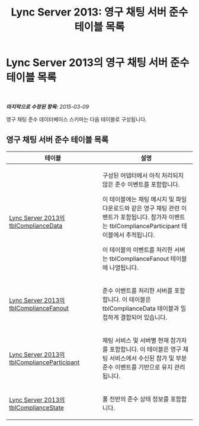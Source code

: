 ﻿---
title: 'Lync Server 2013: 영구 채팅 서버 준수 테이블 목록'
TOCTitle: 영구 채팅 서버 준수 테이블 목록
ms:assetid: 8563446e-90cc-47cc-8a8e-4883decfe195
ms:mtpsurl: https://technet.microsoft.com/ko-kr/library/JJ215878(v=OCS.15)
ms:contentKeyID: 49304267
ms.date: 08/24/2015
mtps_version: v=OCS.15
ms.translationtype: HT
---

# Lync Server 2013의 영구 채팅 서버 준수 테이블 목록

 

_**마지막으로 수정된 항목:** 2015-03-09_

영구 채팅 준수 데이터베이스 스키마는 다음 테이블로 구성됩니다.

## 영구 채팅 서버 준수 테이블 목록


<table>
<colgroup>
<col style="width: 50%" />
<col style="width: 50%" />
</colgroup>
<thead>
<tr class="header">
<th>테이블</th>
<th>설명</th>
</tr>
</thead>
<tbody>
<tr class="odd">
<td><p><a href="lync-server-2013-tblcompliancedata.md">Lync Server 2013의 tblComplianceData</a></p></td>
<td><p>구성된 어댑터에서 아직 처리되지 않은 준수 이벤트를 포함합니다.</p>
<p>이 테이블에는 채팅 메시지 및 파일 다운로드와 같은 영구 채팅 관련 이벤트가 포함됩니다. 참가자 이벤트는 tblComplianceParticipant 테이블에서 추적됩니다.</p>
<p>이 테이블의 이벤트를 처리한 서버는 tblComplianceFanout 테이블에 나열됩니다.</p></td>
</tr>
<tr class="even">
<td><p><a href="lync-server-2013-tblcompliancefanout.md">Lync Server 2013의 tblComplianceFanout</a></p></td>
<td><p>준수 이벤트를 처리한 서버를 포함합니다. 이 테이블은 tblComplianceData 테이블과 밀접하게 결합되어 있습니다.</p></td>
</tr>
<tr class="odd">
<td><p><a href="lync-server-2013-tblcomplianceparticipant.md">Lync Server 2013의 tblComplianceParticipant</a></p></td>
<td><p>채팅 서비스 및 서버별 현재 참가자를 포함합니다. 이 테이블은 영구 채팅 서비스에서 수신된 참가 및 부분 준수 이벤트를 기반으로 유지 관리됩니다.</p></td>
</tr>
<tr class="even">
<td><p><a href="lync-server-2013-tblcompliancestate.md">Lync Server 2013의 tblComplianceState</a></p></td>
<td><p>풀 전반의 준수 상태 정보를 포함합니다.</p></td>
</tr>
</tbody>
</table>


